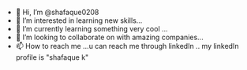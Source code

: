 - 👋 Hi, I’m @shafaque0208
- 👀 I’m interested in learning new skills...
- 🌱 I’m currently learning something very cool ...
- 💞️ I’m looking to collaborate on with amazing companies...
- 📫 How to reach me ...u can reach me through linkedIn ..
       my linkedIn profile is "shafaque k"
<!---
shafaque0208/shafaque0208 is a ✨ special ✨ repository because its `README.md` (this file) appears on your GitHub profile.
You can click the Preview link to take a look at your changes.
--->
